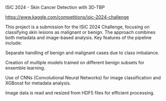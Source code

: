 ISIC 2024 - Skin Cancer Detection with 3D-TBP

https://www.kaggle.com/competitions/isic-2024-challenge

This project is a submission for the ISIC 2024 Challenge, focusing on classifying skin lesions as malignant or benign. The approach combines both metadata and image-based analysis. Key features of the pipeline include:

Separate handling of benign and malignant cases due to class imbalance.

Creation of multiple models trained on different benign subsets for ensemble learning.

Use of CNNs (Convolutional Neural Networks) for image classification and XGBoost for metadata analysis.

Image data is read and resized from HDF5 files for efficient processing.
